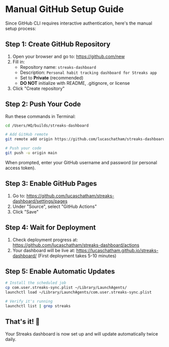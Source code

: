 # Manual GitHub Setup Guide

Since GitHub CLI requires interactive authentication, here's the manual setup process:

## Step 1: Create GitHub Repository

1. Open your browser and go to: https://github.com/new
2. Fill in:
   - Repository name: `streaks-dashboard`
   - Description: `Personal habit tracking dashboard for Streaks app`
   - Set to **Private** (recommended)
   - **DO NOT** initialize with README, .gitignore, or license
3. Click "Create repository"

## Step 2: Push Your Code

Run these commands in Terminal:

```bash
cd /Users/HQ/builds/streaks-dashboard

# Add GitHub remote
git remote add origin https://github.com/lucaschatham/streaks-dashboard.git

# Push your code
git push -u origin main
```

When prompted, enter your GitHub username and password (or personal access token).

## Step 3: Enable GitHub Pages

1. Go to: https://github.com/lucaschatham/streaks-dashboard/settings/pages
2. Under "Source", select "GitHub Actions"
3. Click "Save"

## Step 4: Wait for Deployment

1. Check deployment progress at: https://github.com/lucaschatham/streaks-dashboard/actions
2. Your dashboard will be live at: https://lucaschatham.github.io/streaks-dashboard/
   (First deployment takes 5-10 minutes)

## Step 5: Enable Automatic Updates

```bash
# Install the scheduled job
cp com.user.streaks-sync.plist ~/Library/LaunchAgents/
launchctl load ~/Library/LaunchAgents/com.user.streaks-sync.plist

# Verify it's running
launchctl list | grep streaks
```

## That's it! 🎉

Your Streaks dashboard is now set up and will update automatically twice daily.
